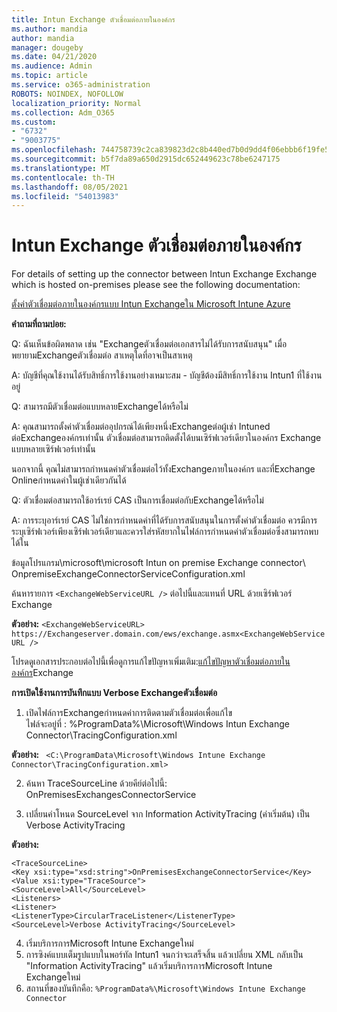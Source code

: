 ```yaml
---
title: Intun Exchange ตัวเชื่อมต่อภายในองค์กร
ms.author: mandia
author: mandia
manager: dougeby
ms.date: 04/21/2020
ms.audience: Admin
ms.topic: article
ms.service: o365-administration
ROBOTS: NOINDEX, NOFOLLOW
localization_priority: Normal
ms.collection: Adm_O365
ms.custom:
- "6732"
- "9003775"
ms.openlocfilehash: 744758739c2ca839823d2c8b440ed7b0d9dd4f06ebbb6f19fe52041a6710c4b4
ms.sourcegitcommit: b5f7da89a650d2915dc652449623c78be6247175
ms.translationtype: MT
ms.contentlocale: th-TH
ms.lasthandoff: 08/05/2021
ms.locfileid: "54013983"
---
```

# <a name="intune-exchange-on-premise-connector"></a>Intun Exchange ตัวเชื่อมต่อภายในองค์กร

For details of setting up the connector between Intun Exchange Exchange which is hosted on-premises please see the following documentation:

[ตั้งค่าตัวเชื่อมต่อภายในองค์กรแบบ Intun Exchangeใน Microsoft Intune Azure](https://docs.microsoft.com/intune/exchange-connector-install)

**คำถามที่ถามบ่อย:**

Q: ฉันเห็นข้อผิดพลาด เช่น "Exchangeตัวเชื่อมต่อเอกสารไม่ได้รับการสนับสนุน" เมื่อพยายามExchangeตัวเชื่อมต่อ สาเหตุใดที่อาจเป็นสาเหตุ

A: บัญชีที่คุณใช้งานได้รับสิทธิ์การใช้งานอย่างเหมาะสม - บัญชีต้องมีสิทธิ์การใช้งาน Intun1 ที่ใช้งานอยู่

Q: สามารถมีตัวเชื่อมต่อแบบหลายExchangeได้หรือไม่

A: คุณสามารถตั้งค่าตัวเชื่อมต่ออุปกรณ์ได้เพียงหนึ่งExchangeต่อผู้เช่า Intuned ต่อExchangeองค์กรเท่านั้น ตัวเชื่อมต่อสามารถติดตั้งได้บนเซิร์ฟเวอร์เดียวในองค์กร Exchange แบบหลายเซิร์ฟเวอร์เท่านั้น

นอกจากนี้ คุณไม่สามารถกําหนดค่าตัวเชื่อมต่อไว้ทั้งExchangeภายในองค์กร และที่Exchange Onlineกําหนดค่าในผู้เช่าเดียวกันได้

Q: ตัวเชื่อมต่อสามารถใช้อาร์เรย์ CAS เป็นการเชื่อมต่อกับExchangeได้หรือไม่

A: การระบุอาร์เรย์ CAS ไม่ใช่การกําหนดค่าที่ได้รับการสนับสนุนในการตั้งค่าตัวเชื่อมต่อ ควรมีการระบุเซิร์ฟเวอร์เพียงเซิร์ฟเวอร์เดียวและควรใส่รหัสยากในไฟล์การกําหนดค่าตัวเชื่อมต่อซึ่งสามารถพบได้ใน

ข้อมูลโปรแกรม\microsoft\microsoft Intun on premise Exchange connector\ OnpremiseExchangeConnectorServiceConfiguration.xml

ค้นหารายการ ```<ExchangeWebServiceURL />``` ต่อไปนี้และแทนที่ URL ด้วยเซิร์ฟเวอร์ Exchange

**ตัวอย่าง:**
```<ExchangeWebServiceURL> https://Exchangeserver.domain.com/ews/exchange.asmx<ExchangeWebServiceURL />```

โปรดดูเอกสารประกอบต่อไปนี้เพื่อดูการแก้ไขปัญหาเพิ่มเติม:[แก้ไขปัญหาตัวเชื่อมต่อภายในองค์กร](https://support.microsoft.com/help/4471887/troubleshooting-exchange-connector-in-microsoft-intune)Exchange

**การเปิดใช้งานการบันทึกแบบ Verbose Exchangeตัวเชื่อมต่อ**

1. เปิดไฟล์การExchangeกําหนดค่าการติดตามตัวเชื่อมต่อเพื่อแก้ไข  
ไฟล์จะอยู่ที่ : %ProgramData%\Microsoft\Windows Intun Exchange Connector\TracingConfiguration.xml  

**ตัวอย่าง:**
``` <C:\ProgramData\Microsoft\Windows Intune Exchange Connector\TracingConfiguration.xml>```
  
2. ค้นหา TraceSourceLine ด้วยคีย์ต่อไปนี้: OnPremisesExchangesConnectorService  
  
3. เปลี่ยนค่าโหนด SourceLevel จาก Information ActivityTracing (ค่าเริ่มต้น) เป็น Verbose ActivityTracing  

**ตัวอย่าง:**
```
<TraceSourceLine>  
<Key xsi:type="xsd:string">OnPremisesExchangeConnectorService</Key>  
<Value xsi:type="TraceSource">  
<SourceLevel>All</SourceLevel>  
<Listeners>  
<Listener>  
<ListenerType>CircularTraceListener</ListenerType>
<SourceLevel>Verbose ActivityTracing</SourceLevel>
```
4. เริ่มบริการการMicrosoft Intune Exchangeใหม่  
5. การซิงค์แบบเต็มรูปแบบในพอร์ทัล Intun1 จนกว่าจะเสร็จสิ้น แล้วเปลี่ยน XML กลับเป็น "Information ActivityTracing" แล้วเริ่มบริการการMicrosoft Intune Exchangeใหม่  
6. สถานที่ของบันทึกคือ: `%ProgramData%\Microsoft\Windows Intune Exchange Connector`